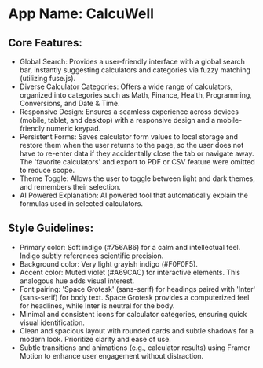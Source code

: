# **App Name**: CalcuWell

## Core Features:

- Global Search: Provides a user-friendly interface with a global search bar, instantly suggesting calculators and categories via fuzzy matching (utilizing fuse.js).
- Diverse Calculator Categories: Offers a wide range of calculators, organized into categories such as Math, Finance, Health, Programming, Conversions, and Date & Time.
- Responsive Design: Ensures a seamless experience across devices (mobile, tablet, and desktop) with a responsive design and a mobile-friendly numeric keypad.
- Persistent Forms: Saves calculator form values to local storage and restore them when the user returns to the page, so the user does not have to re-enter data if they accidentally close the tab or navigate away. The 'favorite calculators' and export to PDF or CSV feature were omitted to reduce scope.
- Theme Toggle: Allows the user to toggle between light and dark themes, and remembers their selection.
- AI Powered Explanation: AI powered tool that automatically explain the formulas used in selected calculators.

## Style Guidelines:

- Primary color: Soft indigo (#756AB6) for a calm and intellectual feel. Indigo subtly references scientific precision.
- Background color: Very light grayish indigo (#F0F0F5).
- Accent color: Muted violet (#A69CAC) for interactive elements. This analogous hue adds visual interest.
- Font pairing: 'Space Grotesk' (sans-serif) for headings paired with 'Inter' (sans-serif) for body text. Space Grotesk provides a computerized feel for headlines, while Inter is neutral for the body.
- Minimal and consistent icons for calculator categories, ensuring quick visual identification.
- Clean and spacious layout with rounded cards and subtle shadows for a modern look. Prioritize clarity and ease of use.
- Subtle transitions and animations (e.g., calculator results) using Framer Motion to enhance user engagement without distraction.